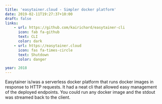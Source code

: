 ```yaml
---
title: 'easytainer.cloud - Simpler docker platform'
date: 2019-02-11T19:27:37+10:00
draft: false
links:
    - url: https://github.com/kairichard/easytainer-cli
      icon: fab fa-github
      text: CLI
      color: dark
    - url: https://easytainer.cloud
      icon: fas fa-times-circle
      text: Shutdown
      color: danger

year: 2018
---
```


Easytainer is/was a serverless docker platform that runs docker images in response to HTTP requests.
It had a neat cli that allowed easy management of the deployed endpoints. You could run any docker image and the stdout was streamed back to the client.